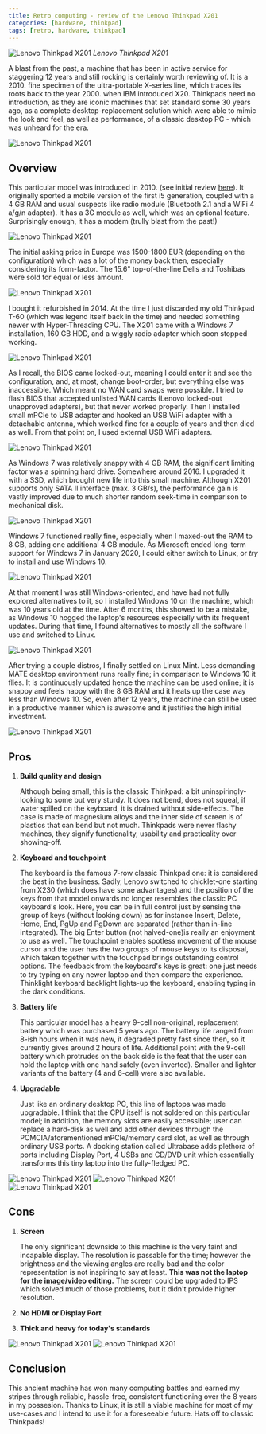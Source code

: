 ```yaml
---
title: Retro computing - review of the Lenovo Thinkpad X201
categories: [hardware, thinkpad]
tags: [retro, hardware, thinkpad]
---
```


![Lenovo Thinkpad X201](https://sbozich.github.io/assets/091022&#32;(1).jpg) _Lenovo Thinkpad X201_

A blast from the past, a machine that has been in active service for staggering 12 years and still rocking is certainly worth reviewing of. It is a 2010. fine specimen of the ultra-portable X-series line, which traces its roots back to the year 2000. when IBM introduced X20. Thinkpads need no introduction, as they are iconic machines that set standard some 30 years ago, as a complete desktop-replacement solution which were able to mimic the look and feel, as well as performance, of a classic desktop PC - which was unheard for the era.

![Lenovo Thinkpad X201](https://sbozich.github.io/assets/091022&#32;(2).jpg) _&#32;_

## Overview

This particular model was introduced in 2010. (see initial review <a href="https://www.notebookcheck.net/Review-Lenovo-ThinkPad-X201-Notebook.33743.0.html" target="_blank">here</a>). It originally sported a mobile version of the first i5 generation, coupled with a 4 GB RAM and usual suspects like radio module (Bluetooth 2.1 and a WiFi 4 a/g/n adapter). It has a 3G module as well, which was an optional feature. Surprisingly enough, it has a modem (trully blast from the past!)

![Lenovo Thinkpad X201](https://sbozich.github.io/assets/091022&#32;(3).jpg) _&#32;_

The initial asking price in Europe was 1500-1800 EUR (depending on the configuration) which was a lot of the money back then, especially considering its form-factor. The 15.6" top-of-the-line Dells and Toshibas were sold for equal or less amount. 

![Lenovo Thinkpad X201](https://sbozich.github.io/assets/091022&#32;(4).jpg) _&#32;_

I bought it refurbished in 2014. At the time I just discarded my old Thinkpad T-60 (which was legend itself back in the time) and needed something newer with Hyper-Threading CPU. The X201 came with a Windows 7 installation, 160 GB HDD, and a wiggly radio adapter which soon stopped working.

![Lenovo Thinkpad X201](https://sbozich.github.io/assets/091022&#32;(5).jpg) _&#32;_

As I recall, the BIOS came locked-out, meaning I could enter it and see the configuration, and, at most, change boot-order, but everything else was inaccessible. Which meant no WAN card swaps were possible. I tried to flash BIOS that accepted unlisted WAN cards (Lenovo locked-out unapproved adapters), but that never worked properly. Then I installed small mPCIe to USB adapter and hooked an USB WiFi adapter with a detachable antenna, which worked fine for a couple of years and then died as well. From that point on, I used external USB WiFi adapters.

![Lenovo Thinkpad X201](https://sbozich.github.io/assets/091022&#32;(6).jpg) _&#32;_

As Windows 7 was relatively snappy with 4 GB RAM, the significant limiting factor was a spinning hard drive. Somewhere around 2016. I upgraded it with a SSD, which brought new life into this small machine. Although X201 supports only SATA II interface (max. 3 GB/s), the performance gain is vastly improved due to much shorter random seek-time in comparison to mechanical disk.

![Lenovo Thinkpad X201](https://sbozich.github.io/assets/091022&#32;(7).jpg) _&#32;_

Windows 7 functioned really fine, especially when I maxed-out the RAM to 8 GB, adding one additional 4 GB module. As Microsoft ended long-term support for Windows 7 in January 2020, I could either switch to Linux, or <i>try</i> to install and use Windows 10.

![Lenovo Thinkpad X201](https://sbozich.github.io/assets/091022&#32;(8).jpg) _&#32;_

At that moment I was still Windows-oriented, and have had not fully explored alternatives to it, so I installed Windows 10 on the machine, which was 10 years old at the time. After 6 months, this showed to be a mistake, as Windows 10 hogged the laptop's resources especially with its frequent updates. During that time, I found alternatives to mostly all the software I use and switched to Linux.

![Lenovo Thinkpad X201](https://sbozich.github.io/assets/091022&#32;(9).jpg) _&#32;_

After trying a couple distros, I finally settled on Linux Mint. Less demanding MATE desktop environment runs really fine; in comparison to Windows 10 it flies. It is continuously updated hence the machine can be used online; it is snappy and feels happy with the 8 GB RAM and it heats up the case way less than Windows 10. So, even after 12 years, the machine can still be used in a productive manner which is awesome and it justifies the high initial investment.

![Lenovo Thinkpad X201](https://sbozich.github.io/assets/091022&#32;(10).jpg) _&#32;_

## Pros
1. <b>Build quality and design</b>
   
   Although being small, this is the classic Thinkpad: a bit uninspiringly-looking to some but very sturdy. It does not bend, does not squeal, if water spilled on the keyboard, it is drained without side-effects. The case is made of magnesium alloys and the inner side of screen is of plastics that can bend but not much. Thinkpads were never flashy machines, they signify functionality, usability and practicality over showing-off.

2. <b>Keyboard and touchpoint</b>

    The keyboard is the famous 7-row classic Thinkpad one: it is considered the best in the business. Sadly, Lenovo switched to chicklet-one starting from X230 (which does have some advantages) and the position of the keys from that model onwards no longer resembles the classic PC keyboard's look. Here, you can be in full control just by sensing the group of keys (without looking down) as for instance Insert, Delete, Home, End, PgUp and PgDown are separated (rather than in-line integrated). The big Enter button (not halved-one)is really an enjoyment to use as well. The touchpoint enables spotless movement of the mouse cursor and the user has the two groups of mouse keys to its disposal, which taken together with the touchpad brings outstanding control options. The feedback from the keyboard's keys is great: one just needs to try typing on any newer laptop and then compare the experience. Thinklight keyboard backlight lights-up the keyboard, enabling typing in the dark conditions.

3. <b>Battery life</b>

    This particular model has a heavy 9-cell non-original, replacement battery which was purchased 5 years ago. The battery life ranged from 8-ish hours when it was new, it degraded pretty fast since then, so it currently gives around 2 hours of life. Additional point with the 9-cell battery which protrudes on the back side is the feat that the user can hold the laptop with one hand safely (even inverted). Smaller and lighter variants of the battery (4 and 6-cell) were also available.

4. <b>Upgradable</b>

    Just like an ordinary desktop PC, this line of laptops was made upgradable. I think that the CPU itself is not soldered on this particular model; in addition, the memory slots are easily accessible; user can replace a hard-disk as well and add other devices through the PCMCIA/aforementioned mPCIe/memory card slot, as well as through ordinary USB ports. A docking station called Ultrabase adds plethora of ports including Display Port, 4 USBs and CD/DVD unit which essentially transforms this tiny laptop into the fully-fledged PC.


![Lenovo Thinkpad X201](https://sbozich.github.io/assets/091022&#32;(11).jpg) _&#32;_
![Lenovo Thinkpad X201](https://sbozich.github.io/assets/091022&#32;(12).jpg) _&#32;_
![Lenovo Thinkpad X201](https://sbozich.github.io/assets/091022&#32;(13).jpg) _&#32;_

## Cons
1. <b>Screen</b>

    The only significant downside to this machine is the very faint and incapable display. The resolution is passable for the time; however the brightness and the viewing angles are really bad and the color representation is not inspiring to say at least. <b>This was not the laptop for the image/video editing.</b> The screen could be upgraded to IPS which solved much of those problems, but it didn't provide higher resolution.

2. <b>No HDMI or Display Port</b>

3. <b>Thick and heavy for today's standards</b>

![Lenovo Thinkpad X201](https://sbozich.github.io/assets/091022&#32;(14).jpg) _&#32;_
![Lenovo Thinkpad X201](https://sbozich.github.io/assets/091022&#32;(17).jpg) _&#32;_

## Conclusion

This ancient machine has won many computing battles and earned my stripes through reliable, hassle-free, consistent functioning over the 8 years in my possesion. Thanks to Linux, it is still a viable machine for most of my use-cases and I intend to use it for a foreseeable future. Hats off to classic Thinkpads!